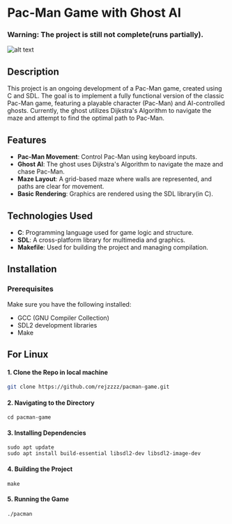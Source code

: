 # Pac-Man Game with Ghost AI

### Warning: The project is still not complete(runs partially).

![alt text](https://github.com/rejzzzz/pacman-game/tree/main/game-image.png)

## Description

This project is an ongoing development of a Pac-Man game, created using C and SDL. The goal is to implement a fully functional version of the classic Pac-Man game, featuring a playable character (Pac-Man) and AI-controlled ghosts. Currently, the ghost utilizes Dijkstra's Algorithm to navigate the maze and attempt to find the optimal path to Pac-Man.


## Features

- **Pac-Man Movement**: Control Pac-Man using keyboard inputs.
- **Ghost AI**: The ghost uses Dijkstra's Algorithm to navigate the maze and chase Pac-Man.
- **Maze Layout**: A grid-based maze where walls are represented, and paths are clear for movement.
- **Basic Rendering**: Graphics are rendered using the SDL library(in C).

## Technologies Used

- **C**: Programming language used for game logic and structure.
- **SDL**: A cross-platform library for multimedia and graphics.
- **Makefile**: Used for building the project and managing compilation.

## Installation

### Prerequisites

Make sure you have the following installed:

- GCC (GNU Compiler Collection)
- SDL2 development libraries
- Make

## For Linux
#### 1. Clone the Repo in  local machine

```bash
git clone https://github.com/rejzzzz/pacman-game.git
```
#### 2. Navigating to the Directory
```
cd pacman-game
```
#### 3. Installing Dependencies
```
sudo apt update
sudo apt install build-essential libsdl2-dev libsdl2-image-dev
```
#### 4. Building the Project
```
make
```
#### 5. Running the Game
```
./pacman

```
